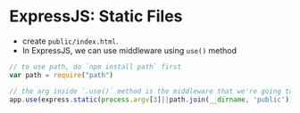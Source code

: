 # ExpressJS: Static Files

- create `public/index.html`. 
- In ExpressJS, we can use middleware using `use()` method

```js
// to use path, do `npm install path` first
var path = require("path")

// the arg inside `.use()` method is the middleware that we're going to use
app.use(express.static(process.argv[3]||path.join(__dirname, 'public')));
```

